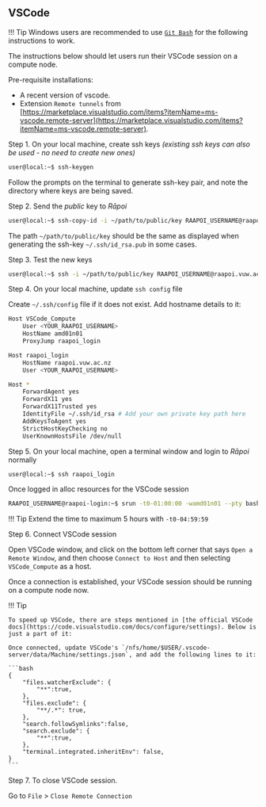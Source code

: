 ## VSCode 

!!! Tip
    Windows users are recommended to use [`Git Bash`](https://git-scm.com/downloads) for the following instructions to work. 

The instructions below should let users run their VSCode session on a compute node.

Pre-requisite installations: 

- A recent version of vscode.
- Extension `Remote tunnels` from [https://marketplace.visualstudio.com/items?itemName=ms-vscode.remote-server](https://marketplace.visualstudio.com/items?itemName=ms-vscode.remote-server).

Step 1. On your local machine, create ssh keys _(existing ssh keys can also be used - no need to create new ones)_

```bash
user@local:~$ ssh-keygen
```

Follow the prompts on the terminal to generate ssh-key pair, and note the directory where keys are being saved. 

Step 2. Send the _public_ key to _Rāpoi_

```bash
user@local:~$ ssh-copy-id -i ~/path/to/public/key RAAPOI_USERNAME@raapoi.vuw.ac.nz
```

The path `~/path/to/public/key` should be the same as displayed when generating the ssh-key `~/.ssh/id_rsa.pub` in some cases. 

Step 3. Test the new keys 

```bash
user@local:~$ ssh -i ~/path/to/public/key RAAPOI_USERNAME@raapoi.vuw.ac.nz
```

Step 4. On your local machine, update `ssh config` file

Create `~/.ssh/config` file if it does not exist. Add hostname details to it:

```bash
Host VSCode_Compute
    User <YOUR_RAAPOI_USERNAME>
    HostName amd01n01
    ProxyJump raapoi_login

Host raapoi_login
    HostName raapoi.vuw.ac.nz
    User <YOUR_RAAPOI_USERNAME>

Host *
    ForwardAgent yes
    ForwardX11 yes
    ForwardX11Trusted yes
    IdentityFile ~/.ssh/id_rsa # Add your own private key path here
    AddKeysToAgent yes
    StrictHostKeyChecking no
    UserKnownHostsFile /dev/null
```

Step 5. On your local machine, open a terminal window and login to _Rāpoi_ normally 

```bash 
user@local:~$ ssh raapoi_login
```

Once logged in alloc resources for the VSCode session
```bash 
RAAPOI_USERNAME@raapoi-login:~$ srun -t0-01:00:00 -wamd01n01 --pty bash
```

!!! Tip
    Extend the time to maximum 5 hours with `-t0-04:59:59`

Step 6. Connect VSCode session 

Open VSCode window, and click on the bottom left corner that says `Open a Remote Window`, and then choose `Connect to Host` and then selecting `VSCode_Compute` as a host. 

Once a connection is established, your VSCode session should be running on a compute node now. 

!!! Tip

    To speed up VSCode, there are steps mentioned in [the official VSCode docs](https://code.visualstudio.com/docs/configure/settings). Below is just a part of it: 

    Once connected, update VSCode's `/nfs/home/$USER/.vscode-server/data/Machine/settings.json`, and add the following lines to it:

    ```bash
    {
        "files.watcherExclude": {
            "**":true,
        },
        "files.exclude": {
            "**/.*": true,
        },
        "search.followSymlinks":false,
        "search.exclude": {
            "**":true,
        },
        "terminal.integrated.inheritEnv": false,
    }
    ```

    


Step 7. To close VSCode session. 

Go to `File` > `Close Remote Connection`
